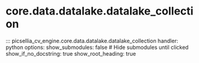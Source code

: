 # core.data.datalake.datalake_collection

::: picsellia_cv_engine.core.data.datalake.datalake_collection
    handler: python
    options:
        show_submodules: false  # Hide submodules until clicked
        show_if_no_docstring: true
        show_root_heading: true
